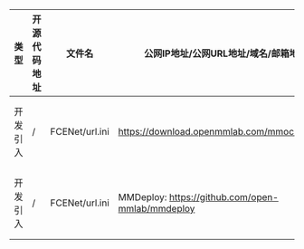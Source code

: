 
| 类型 | 开源代码地址 | 文件名 | 公网IP地址/公网URL地址/域名/邮箱地址 | 用途说明 |
| ---- | ------------ | ------ | ------------------------------------ | -------- |
|开发引入|/|FCENet/url.ini|https://download.openmmlab.com/mmocr/textdet/|下载数据集|
|开发引入|/|FCENet/url.ini|MMDeploy: https://github.com/open-mmlab/mmdeploy|下载数据集|
